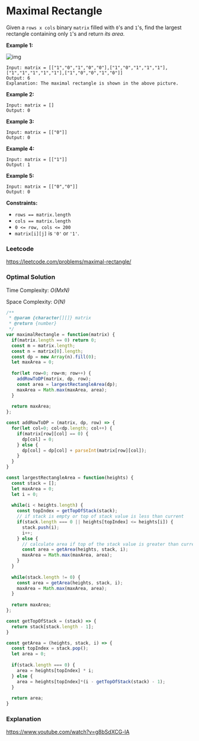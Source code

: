 # Maximal Rectangle

Given a `rows x cols` binary `matrix` filled with `0`'s and `1`'s, find the largest rectangle containing only `1`'s and return *its area*.

 

**Example 1:**

![img](https://assets.leetcode.com/uploads/2020/09/14/maximal.jpg)

```
Input: matrix = [["1","0","1","0","0"],["1","0","1","1","1"],["1","1","1","1","1"],["1","0","0","1","0"]]
Output: 6
Explanation: The maximal rectangle is shown in the above picture.
```

**Example 2:**

```
Input: matrix = []
Output: 0
```

**Example 3:**

```
Input: matrix = [["0"]]
Output: 0
```

**Example 4:**

```
Input: matrix = [["1"]]
Output: 1
```

**Example 5:**

```
Input: matrix = [["0","0"]]
Output: 0
```

 

**Constraints:**

- `rows == matrix.length`
- `cols == matrix.length`
- `0 <= row, cols <= 200`
- `matrix[i][j]` is `'0'` or `'1'`.



### Leetcode

https://leetcode.com/problems/maximal-rectangle/



### Optimal Solution

Time Complexity: *O(MxN)*

Space Complexity: *O(N)*

```js
/**
 * @param {character[][]} matrix
 * @return {number}
 */
var maximalRectangle = function(matrix) {
  if(matrix.length == 0) return 0;
  const m = matrix.length;
  const n = matrix[0].length;
  const dp = new Array(n).fill(0);
  let maxArea = 0;
  
  for(let row=0; row<m; row++) {
    addRowToDP(matrix, dp, row);
    const area = largestRectangleArea(dp);
    maxArea = Math.max(maxArea, area);
  }
  
  return maxArea;
};

const addRowToDP = (matrix, dp, row) => {
  for(let col=0; col<dp.length; col++) {
    if(matrix[row][col] == 0) {
      dp[col] = 0;
    } else {
      dp[col] = dp[col] + parseInt(matrix[row][col]);
    }
  }
}

const largestRectangleArea = function(heights) {
  const stack = [];
  let maxArea = 0;
  let i = 0;
  
  while(i < heights.length) {
    const topIndex = getTopOfStack(stack);
    // if stack is empty or top of stack value is less than current
    if(stack.length === 0 || heights[topIndex] <= heights[i]) {
      stack.push(i);
      i++;
    } else {
      // calculate area if top of the stack value is greater than current
      const area = getArea(heights, stack, i);
      maxArea = Math.max(maxArea, area);
    }
  }
  
  while(stack.length != 0) {
    const area = getArea(heights, stack, i);
    maxArea = Math.max(maxArea, area);
  }
  
  return maxArea;
};

const getTopOfStack = (stack) => {
  return stack[stack.length - 1];
}

const getArea = (heights, stack, i) => {
  const topIndex = stack.pop();
  let area = 0;
  
  if(stack.length === 0) {
    area = heights[topIndex] * i;
  } else {
    area = heights[topIndex]*(i - getTopOfStack(stack) - 1);
  }
  
  return area;
}
```



### Explanation

https://www.youtube.com/watch?v=g8bSdXCG-lA